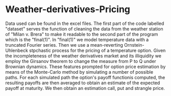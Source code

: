 # Weather-derivatives-Pricing
Data used can be found in the excel files. The first part of the code labelled "dataset" serves the function of cleaning the data from the weather station of "Milan v. Brera" to make it readable to the second part of the program which is the "final(1)". In "final(1)" we model temperature data with a truncated Fourier series. Then we use a mean-reverting Ornstein-Uhlenbeck stpchastic process for the pricing of a temperature option. Given the incompleteness of the weather derivatives market and its illiquidity we employ the Girsanov theorem to change the measure from P to Q under Brownian dynamics. These features prompted for option price estimation by means of the Monte-Carlo method by simulating a number of possible paths. For each simulated path the option's payoff functionis computed, the resulting payoffs are then averaged to obtain an estimate of the expected payoff at maturity. We then obtain an estimation call, put and strangle price. 
